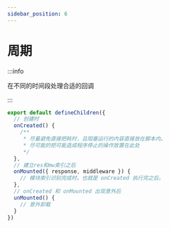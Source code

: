 ```yaml
---
sidebar_position: 6
---
```


# 周期

:::info

在不同的时间段处理合适的回调

:::

```ts title="src/index.ts"
export default defineChildren({
  // 创建时
  onCreated() {
    /**
     * 尽量避免直接把耗时，且阻塞运行的内容直接放在脚本内。
     * 尽可能的把可能造成程序停止的操作放置在此处
     */
  },
  // 建立res和mw索引之后
  onMounted({ response, middleware }) {
    // 模块索引识别完成时。也就是 onCreated 执行完之后。
  },
  // onCreated 和 onMounted 出现意外后
  unMounted() {
    // 意外卸载
  }
})
```
